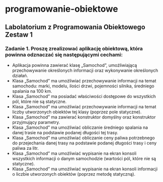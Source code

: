 # programowanie-obiektowe

## Labolatorium z Programowania Obiektowego Zestaw 1

### Zadanie 1. Proszę zrealizować aplikację obiektową, która powinna odznaczać się następującymi cechami:
- Aplikacja powinna zawierać klasę „Samochod”, umożliwiającą przechowywanie określonych informacji oraz wykonywanie określonych działań.
- Klasa „Samochod” ma umożliwiać przechowywanie informacji na temat samochodu: marki, modelu, ilości drzwi, pojemności silnika, średniego spalania na 100 km.
- Klasa „Samochod” ma posiadać właściwości dostępowe do wszystkich pól, które nie są statyczne.
- Klasa „Samochod” ma umożliwiać przechowywanie informacji na temat liczby utworzonych obiektów tej
klasy (poprzez pole statyczne).
- Klasa „Samochod” ma zawierać konstruktor domyślny oraz konstruktor przyjmujący parametry.
- Klasa „Samochod” ma umożliwiać obliczanie średniego spalania na danej trasie na podstawie podanej długości tej trasy.
- Klasa „Samochod” ma umożliwiać obliczanie ceny paliwa potrzebnego do przejechania danej trasy na podstawie podanej długości trasy i ceny paliwa za litr.
- Klasa „Samochod” ma umożliwiać wypisanie na ekran konsoli wszystkich informacji o danym samochodzie (wartości pól, które nie są statyczne).
- Klasa „Samochod” ma umożliwiać wypisanie na ekran konsoli informacji o liczbie utworzonych obiektów (poprzez metodę statyczną).
